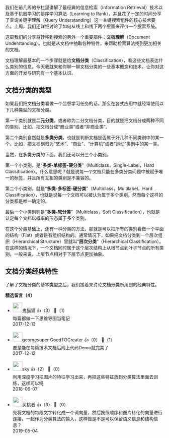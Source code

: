 我们在前几周的专栏里讲解了最经典的信息检索（Information Retrieval）技术以及基于机器学习的排序学习算法（Learning to Rank），并且花了一定的时间分享了查询关键字理解（Query Understanding）这一关键搜索组件的核心技术要点。上周，我们还详细讨论了如何从线上和线下两个层面来评价一个搜索系统。

这周我们的分享将转移到搜索的另外一个重要部件：**文档理解**（Document Understanding）。也就是从文档中抽取各种特性，来帮助检索算法找到更加相关的文档。

文档理解最基本的一个步骤就是给**文档分类**（Classification），看这些文档表达什么类别的信息。今天我就来和你聊一聊文档分类的一些基本概念和技术，让你对这方面的开发与研究有一个基本认识。

## 文档分类的类型

如果我们把文档分类看做一个监督学习任务的话，那么在各式应用中就经常使用以下几种类型的文档分类。

第一个类别就是**二元分类**，或者称为二分文档分类，目的就是把文档分成两种不同的类别。比如，把文档分成“商业类”或者“非商业类”。

第二个类别自然就是**多类分类**，也就是判断文档是否属于好几种不同类别中的某一个。比如，把文档划归为“艺术”、“商业”、“计算机”或者“运动”类别中的某一类。

当然，在多类分类的下面，我们还可以分三个小类别。

第一个小类别，是“**多类-单标签-硬分类**”（Multiclass，Single-Label，Hard Classification）。什么意思呢？就是说每一个文档只能在多类分类问题中被赋予唯一的标签，并且所有互相的类别是不兼容的。

第二个小类别，就是“**多类-多标签-硬分类**”（Multiclass，Multilabel，Hard Classification），也就是说每一个文档可以被认为属于多个类别，然而每个这样的分类都是唯一确定的。

最后一个小类别则是“**多类-软分类**”（Multiclass，Soft Classification），也就是认定每个文档以概率的形态属于多个类别。

在这个分类基础上，还有一种分类的方法，那就是可以把所有的类别看做一个平面的结构（Flat）或者是有组织结构的。通常情况下，如果把文档分类到一个层次组织（Hierarchical Structure）里就叫“**层次分类**”（Hierarchical Classification）。在这样的情况下，一个文档同时属于这个层次结构上从根节点到叶子节点的所有类别。一般来说，上层节点相对于下层节点更加抽象。

## 文档分类经典特性

了解了文档分类的基本类型之后，我们接着来讨论文档分类所用到的经典特性。
<div><strong>精选留言（4）</strong></div><ul>
<li><img src="https://static001.geekbang.org/account/avatar/00/0f/87/fb/b6570606.jpg" width="30px"><span>鬼猫猫</span> 👍（3） 💬（1）<div>每篇都做一下思维导图当笔记</div>2017-12-13</li><br/><li><img src="" width="30px"><span>georgesuper GoodTOGreater</span> 👍（0） 💬（1）<div>要是能在每篇技术文档后附上代码Demo就完美了</div>2017-12-12</li><br/><li><img src="https://static001.geekbang.org/account/avatar/00/10/30/1c/e160955d.jpg" width="30px"><span>sky</span> 👍（2） 💬（0）<div>利用深度学习把图片的特征学习出来，再把这些特征放到分类算法里面去训练，这样可以吗</div>2018-06-07</li><br/><li><img src="https://static001.geekbang.org/account/avatar/00/0f/55/36/f24c2c7c.jpg" width="30px"><span>买桃者</span> 👍（0） 💬（0）<div>先将文档的每段文字转化成一个词向量，然后按照顺序和图片转化的向量进行连接，一起作为分类算法的输入，这样做是不是可以保留语义信息和结构信息？</div>2019-05-04</li><br/>
</ul>